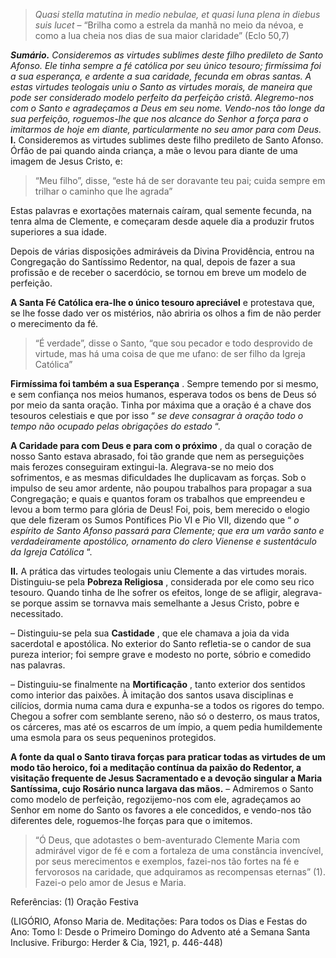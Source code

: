 > *Quasi stella matutina in medio nebulae, et quasi luna plena in diebus suis lucet* – “Brilha como a estrela da manhã no meio da névoa, e como a lua cheia nos dias de sua maior claridade” (Eclo 50,7)

***Sumário.** Consideremos as virtudes sublimes deste filho predileto de Santo Afonso. Ele tinha sempre a fé católica por seu único tesouro; firmíssima foi a sua esperança, e ardente a sua caridade, fecunda em obras santas. A estas virtudes teologais uniu o Santo as virtudes morais, de maneira que pode ser considerado modelo perfeito da perfeição cristã. Alegremo-nos com o Santo e agradeçamos a Deus em seu nome. Vendo-nos tão longe da sua perfeição, roguemos-lhe que nos alcance do Senhor a força para o imitarmos de hoje em diante, particularmente no seu amor para com Deus.* **I.** Consideremos as virtudes sublimes deste filho predileto de Santo Afonso. Órfão de pai quando ainda criança, a mãe o levou para diante de uma imagem de Jesus Cristo, e:

> “Meu filho”, disse, “este há de ser doravante teu pai; cuida sempre em trilhar o caminho que lhe agrada”

Estas palavras e exortações maternais caíram, qual semente fecunda, na tenra alma de Clemente, e começaram desde aquele dia a produzir frutos superiores a sua idade.

Depois de várias disposições admiráveis da Divina Providência, entrou na Congregação do Santíssimo Redentor, na qual, depois de fazer a sua profissão e de receber o sacerdócio, se tornou em breve um modelo de perfeição.

**A Santa Fé Católica era-lhe o único tesouro apreciável** e protestava que, se lhe fosse dado ver os mistérios, não abriria os olhos a fim de não perder o merecimento da fé.

> “É verdade”, disse o Santo, “que sou pecador e todo desprovido de virtude, mas há uma coisa de que me ufano: de ser filho da Igreja Católica”

**Firmíssima foi também a sua Esperança** . Sempre temendo por si mesmo, e sem confiança nos meios humanos, esperava todos os bens de Deus só por meio da santa oração. Tinha por máxima que a oração é a chave dos tesouros celestiais e que por isso “ *se deve consagrar à oração todo o tempo não ocupado pelas obrigações do estado* “.

**A Caridade para com Deus e para com o próximo** , da qual o coração de nosso Santo estava abrasado, foi tão grande que nem as perseguições mais ferozes conseguiram extingui-la. Alegrava-se no meio dos sofrimentos, e as mesmas dificuldades lhe duplicavam as forças. Sob o impulso de seu amor ardente, não poupou trabalhos para propagar a sua Congregação; e quais e quantos foram os trabalhos que empreendeu e levou a bom termo para glória de Deus! Foi, pois, bem merecido o elogio que dele fizeram os Sumos Pontífices Pio VI e Pio VII, dizendo que “ *o espírito de Santo Afonso passará para Clemente; que era um varão santo e verdadeiramente apostólico, ornamento do clero Vienense e sustentáculo da Igreja Católica* “.

**II.** A prática das virtudes teologais uniu Clemente a das virtudes morais. Distinguiu-se pela **Pobreza Religiosa** , considerada por ele como seu rico tesouro. Quando tinha de lhe sofrer os efeitos, longe de se afligir, alegrava-se porque assim se tornavva mais semelhante a Jesus Cristo, pobre e necessitado.

– Distinguiu-se pela sua **Castidade** , que ele chamava a joia da vida sacerdotal e apostólica. No exterior do Santo refletia-se o candor de sua pureza interior; foi sempre grave e modesto no porte, sóbrio e comedido nas palavras.

– Distinguiu-se finalmente na **Mortificação** , tanto exterior dos sentidos como interior das paixões. À imitação dos santos usava disciplinas e cilícios, dormia numa cama dura e expunha-se a todos os rigores do tempo. Chegou a sofrer com semblante sereno, não só o desterro, os maus tratos, os cárceres, mas até os escarros de um ímpio, a quem pedia humildemente uma esmola para os seus pequeninos protegidos.

**A fonte da qual o Santo tirava forças para praticar todas as virtudes de um modo tão heroico, foi a meditação contínua da paixão do Redentor, a visitação frequente de Jesus Sacramentado e a devoção singular a Maria Santíssima, cujo Rosário nunca largava das mãos.** – Admiremos o Santo como modelo de perfeição, regozijemo-nos com ele, agradeçamos ao Senhor em nome do Santo os favores a ele concedidos, e vendo-nos tão diferentes dele, roguemos-lhe forças para que o imitemos.

> “Ó Deus, que adotastes o bem-aventurado Clemente Maria com admirável vigor de fé e com a fortaleza de uma constância invencível, por seus merecimentos e exemplos, fazei-nos tão fortes na fé e fervorosos na caridade, que adquiramos as recompensas eternas” (1). Fazei-o pelo amor de Jesus e Maria.

Referências: (1) Oração Festiva

(LIGÓRIO, Afonso Maria de. Meditações: Para todos os Dias e Festas do Ano: Tomo I: Desde o Primeiro Domingo do Advento até a Semana Santa Inclusive. Friburgo: Herder & Cia, 1921, p. 446-448)
